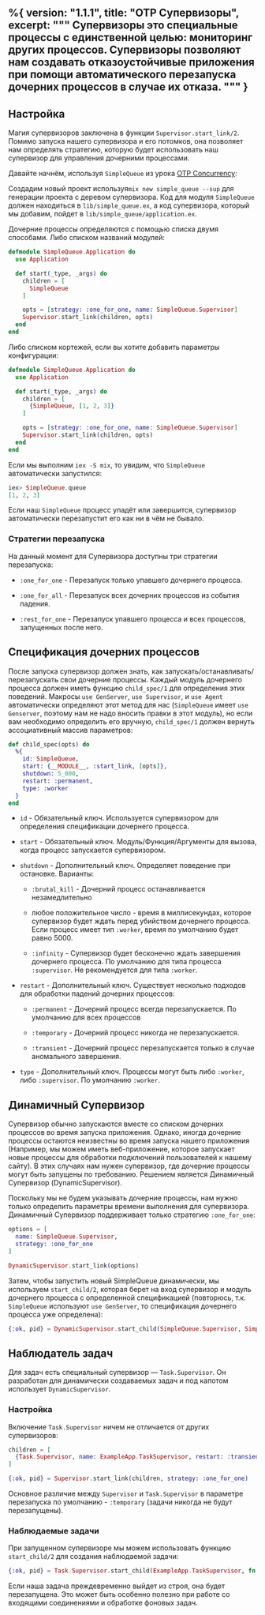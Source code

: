 %{
  version: "1.1.1",
  title: "OTP Супервизоры",
  excerpt: """
  Супервизоры это специальные процессы с единственной целью: мониторинг других процессов. Супервизоры позволяют нам создавать отказоустойчивые приложения при помощи автоматического перезапуска дочерних процессов в случае их отказа.
  """
}
---

## Настройка

Магия супервизоров заключена в функции `Supervisor.start_link/2`.  Помимо запуска нашего супервизора и его потомков, она позволяет нам определять стратегию, которую будет использовать наш супервизор для управления дочерними процессами.

Давайте начнём, используя `SimpleQueue` из урока [OTP Concurrency](../../advanced/otp-concurrency):

Создадим новый проект используя`mix new simple_queue --sup` для генерации проекта с деревом супервизора. Код для модуля `SimpleQueue` должен находиться в `lib/simple_queue.ex`, а код супервизора, который мы добавим, пойдет в `lib/simple_queue/application.ex`.

Дочерние процессы определяются с помощью списка двумя способами. Либо списком названий модулей:

```elixir
defmodule SimpleQueue.Application do
  use Application

  def start(_type, _args) do
    children = [
      SimpleQueue
    ]

    opts = [strategy: :one_for_one, name: SimpleQueue.Supervisor]
    Supervisor.start_link(children, opts)
  end
end
```

Либо списком кортежей, если вы хотите добавить параметры конфигурации:

```elixir
defmodule SimpleQueue.Application do
  use Application

  def start(_type, _args) do
    children = [
      {SimpleQueue, [1, 2, 3]}
    ]

    opts = [strategy: :one_for_one, name: SimpleQueue.Supervisor]
    Supervisor.start_link(children, opts)
  end
end
```

Если мы выполним `iex -S mix`, то увидим, что `SimpleQueue` автоматически запустился:

```elixir
iex> SimpleQueue.queue
[1, 2, 3]
```

Если наш `SimpleQueue` процесс упадёт или завершится, супервизор автоматически перезапустит его как ни в чём не бывало.

### Стратегии перезапуска

На данный момент для Супервизора доступны три стратегии перезапуска:

+ `:one_for_one` - Перезапуск только упавшего дочернего процесса.

+ `:one_for_all` - Перезапуск всех дочерних процессов из события падения.

+ `:rest_for_one` - Перезапуск упавшего процесса и всех процессов, запущенных после него.

## Спецификация дочерних процессов

После запуска супервизор должен знать, как запускать/останавливать/перезапускать свои дочерние процессы. Каждый модуль дочернего процесса должен иметь функцию `child_spec/1` для определения этих поведений. Макросы `use GenServer`, `use Supervisor`, и `use Agent` автоматически определяют этот метод для нас (`SimpleQueue` имеет `use Genserver`, поэтому нам не надо вносить правки в этот модуль), но если вам необходимо определить его вручную, `child_spec/1` должен вернуть ассоциативный массив параметров:

```elixir
def child_spec(opts) do
  %{
    id: SimpleQueue,
    start: {__MODULE__, :start_link, [opts]},
    shutdown: 5_000,
    restart: :permanent,
    type: :worker
  }
end
```

+ `id` - Обязательный ключ.
Используется супервизором для определения спецификации дочернего процесса.

+ `start` - Обязательный ключ.
Модуль/Функция/Аргументы для вызова, когда процесс запускается супервизором.

+ `shutdown` - Дополнительный ключ.
Определяет поведение при остановке.
Варианты:

  + `:brutal_kill` - Дочерний процесс останавливается незамедлительно

  + любое положительное число - время в миллисекундах, которое супервизор будет ждать перед убийством дочернего процесса.
Если процесс имеет тип `:worker`, время по умолчанию будет равно 5000.

  + `:infinity` - Супервизор будет бесконечно ждать завершения дочернего процесса.
По умолчанию для типа процесса `:supervisor`.
Не рекомендуется для типа `:worker`.

+ `restart` - Дополнительный ключ.
Существует несколько подходов для обработки падений дочерних процессов:

  + `:permanent` - Дочерний процесс всегда перезапускается.
По умолчанию для всех процессов

  + `:temporary` - Дочерний процесс никогда не перезапускается.

  + `:transient` - Дочерний процесс перезапускается только в случае аномального завершения.

+ `type` - Дополнительный ключ.
Процессы могут быть либо `:worker`, либо `:supervisor`.
По умолчанию `:worker`.

## Динамичный Супервизор

Супервизор обычно запускаются вместе со списком дочерних процессов во время запуска приложения. Однако, иногда дочерние процессы остаются неизвестны во время запуска нашего приложения (Например, мы можем иметь веб-приложение, которое запускает новые процессы для обработки подключений пользователей к нашему сайту).
В этих случаях нам нужен супервизор, где дочерние процессы могут быть запущены по требованию.
Решением является Динамичный Супервизор (DynamicSupervisor).

Поскольку мы не будем указывать дочерние процессы, нам нужно только определить параметры времени выполнения для супервизора.
Динамичный Супервизор поддерживает только стратегию `:one_for_one`:

```elixir
options = [
  name: SimpleQueue.Supervisor,
  strategy: :one_for_one
]

DynamicSupervisor.start_link(options)
```

Затем, чтобы запустить новый SimpleQueue динамически, мы используем `start_child/2`, которая берет на вход супервизор и модуль дочернего процесса с определенной спецификацией (повторюсь, т.к. `SimpleQueue` используют `use GenServer`, то спецификация дочернего процесса уже определена):

```elixir
{:ok, pid} = DynamicSupervisor.start_child(SimpleQueue.Supervisor, SimpleQueue)
```

## Наблюдатель задач

Для задач есть специальный супервизор &mdash; `Task.Supervisor`.  Он разработан для динамически создаваемых задач и под капотом использует `DynamicSupervisor`.

### Настройка

Включение `Task.Supervisor` ничем не отличается от других супервизоров:

```elixir
children = [
  {Task.Supervisor, name: ExampleApp.TaskSupervisor, restart: :transient}
]

{:ok, pid} = Supervisor.start_link(children, strategy: :one_for_one)
```

Основное различие между `Supervisor` и `Task.Supervisor` в параметре перезапуска по умолчанию - `:temporary` (задачи никогда не будут перезапущены).

### Наблюдаемые задачи

При запущенном супервизоре мы можем использовать функцию `start_child/2` для создания наблюдаемой задачи:

```elixir
{:ok, pid} = Task.Supervisor.start_child(ExampleApp.TaskSupervisor, fn -> background_work end)
```

Если наша задача преждевременно выйдет из строя, она будет перезапущена.  Это может быть особенно полезно при работе со входящими соединениями и обработке фоновых задач.
